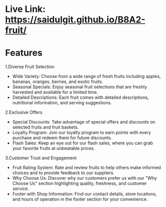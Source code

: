 # Live Link: https://saidulgit.github.io/B8A2-fruit/

# Features

1.Diverse Fruit Selection

* Wide Variety: Choose from a wide range of fresh fruits including apples, bananas, oranges, berries, and exotic fruits.
* Seasonal Specials: Enjoy seasonal fruit selections that are freshly harvested and available for a limited time.
* Detailed Descriptions: Each fruit comes with detailed descriptions, nutritional information, and serving suggestions.

2.Exclusive Offers

* Special Discounts: Take advantage of special offers and discounts on selected fruits and fruit baskets.
* Loyalty Program: Join our loyalty program to earn points with every purchase and redeem them for future discounts.
* Flash Sales: Keep an eye out for our flash sales, where you can grab your favorite fruits at unbeatable prices.

3.Customer Trust and Engagement

* Fruit Rating System: Rate and review fruits to help others make informed choices and to provide feedback to our suppliers.
* Why Choose Us: Discover why our customers prefer us with our "Why Choose Us" section highlighting quality, freshness, and customer service.
* Footer with Shop Information: Find our contact details, store locations, and hours of operation in the footer section for your convenience.

